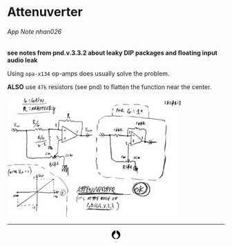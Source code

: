 # Attenuverter
###### App Note nhan026

**see notes from pnd.v.3.3.2 about leaky DIP packages and floating input audio leak**

Using `opa-x134` op-amps does usually solve the problem.

**ALSO** use `47k` resistors (see pnd) to flatten the function near the center.

<img src="attenuverter.png" alt="" width="80%"/>

---
<center>
     <a href="../README.md">
          <img src="../img/nhfavico_black.png" alt="noizHARDWARE logo" width="20"/></center></a>

<!--

,,attenuverter

-->
